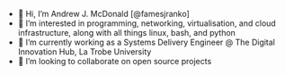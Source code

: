 - 👋 Hi, I’m Andrew J. McDonald [@famesjranko]
- 👀 I’m interested in programming, networking, virtualisation, and cloud infrastructure, along with all things linux, bash, and python
- 🌱 I’m currently working as a Systems Delivery Engineer @ The Digital Innovation Hub, La Trobe University
- 💞️ I’m looking to collaborate on open source projects

<!---
famesjranko/famesjranko is a ✨ special ✨ repository because its `README.md` (this file) appears on your GitHub profile.
You can click the Preview link to take a look at your changes.
--->
